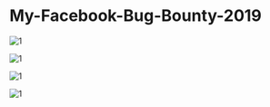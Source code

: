 # My-Facebook-Bug-Bounty-2019
![1](https://github.com/kaizensecurity/My-Facebook-Bug-Bounty-2019/blob/master/1.jpeg)

![1](https://github.com/kaizensecurity/My-Facebook-Bug-Bounty-2019/blob/master/Screenshot%202020-07-30%20at%2010.42.13%20PM.png)

![1](https://github.com/kaizensecurity/My-Facebook-Bug-Bounty-2019/blob/master/Screenshot%202020-07-30%20at%2010.42.28%20PM.pngg)

![1](https://github.com/kaizensecurity/My-Facebook-Bug-Bounty-2019/blob/master/Screenshot%202020-07-30%20at%2010.42.47%20PM.png)
